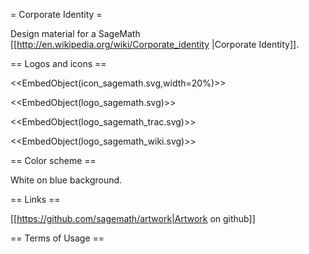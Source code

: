 = Corporate Identity =

Design material for a SageMath [[http://en.wikipedia.org/wiki/Corporate_identity |Corporate Identity]].

== Logos and icons ==

<<EmbedObject(icon_sagemath.svg,width=20%)>>

<<EmbedObject(logo_sagemath.svg)>>

<<EmbedObject(logo_sagemath_trac.svg)>>

<<EmbedObject(logo_sagemath_wiki.svg)>>

== Color scheme ==

White on blue background.

== Links ==

[[https://github.com/sagemath/artwork|Artwork on github]]

== Terms of Usage ==
